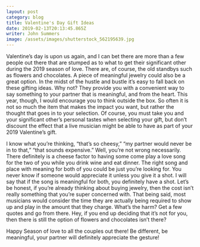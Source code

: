 ```yaml
---
layout: post
category: blog
title: Valentine's Day Gift Ideas
date: 2019-02-13T20:13:45.865Z
writer: John Summers
image: /assets/images/shutterstock_562195639.jpg
---
```

Valentine’s day is upon us again, and I can bet there are more than a few people out there that are stumped as to what to get their significant other during the 2019 season of love.  There are, of course, the old standbys such as flowers and chocolates.  A piece of meaningful jewelry could also be a great option.  In the midst of the hustle and bustle it’s easy to fall back on these gifting ideas.  Why not?  They provide you with a convenient way to say something to your partner that is meaningful, and from the heart.  This year, though, I would encourage you to think outside the box.  So often it is not so much the item that makes the impact you want, but rather the thought that goes in to your selection.  Of course, you must take you and your significant other’s personal tastes when selecting your gift, but don’t discount the effect that a live musician might be able to have as part of your 2019 Valentine’s gift.  



I know what you’re thinking, “that’s so cheesy,” “my partner would never be in to that,” “that sounds expensive.” Well, you’re not wrong necessarily.  There definitely is a cheese factor to having some come play a love song for the two of you while you drink wine and eat dinner.  The right song and place with meaning for both of you could be just you’re looking for.  You never know if someone would appreciate it unless you give it a shot.  I will say that if the song is meaningful for both, you definitely have a shot.  Let’s be honest, if you’re already thinking about buying jewelry, then the cost isn’t really something that you’re super concerned with.  That being said, most musicians would consider the time they are actually being required to show up and play in the amount that they charge.  What’s the harm?  Get a few quotes and go from there.  Hey, if you end up deciding that it’s not for you, then there is still the option of flowers and chocolates isn’t there?



Happy Season of love to all the couples out there!  Be different, be meaningful, your partner will definitely appreciate the gesture!
